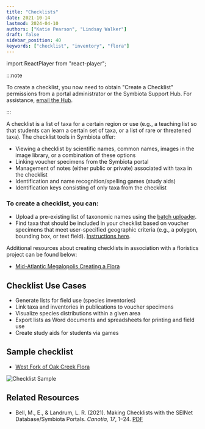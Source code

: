 ```yaml
---
title: "Checklists"
date: 2021-10-14
lastmod: 2024-04-10
authors: ["Katie Pearson", "Lindsay Walker"]
draft: false
sidebar_position: 40
keywords: ["checklist", "inventory", "flora"]
---
```


import ReactPlayer from "react-player";

:::note

To create a checklist, you now need to obtain "Create a Checklist" permissions from a portal administrator or the Symbiota Support Hub. For assistance, [email the Hub](mailto:help@symbiota.org).

:::

A checklist is a list of taxa for a certain region or use (e.g., a teaching list so that students can learn a certain set of taxa, or a list of rare or threatened taxa). The checklist tools in Symbiota offer:

- Viewing a checklist by scientific names, common names, images in the image library, or a combination of these options
- Linking voucher specimens from the Symbiota portal
- Management of notes (either public or private) associated with taxa in the checklist
- Identification and name recognition/spelling games (study aids)
- Identification keys consisting of only taxa from the checklist

<ReactPlayer
  playing={false}
  controls
  url="http://www.youtube.com/watch?v=YwBC-52j6Ps"
/>

### To create a checklist, you can:

- Upload a pre-existing list of taxonomic names using the [batch uploader](adding_taxa#batch-uploading-taxa-from-a-file).
- Find taxa that should be included in your checklist based on voucher specimens that meet user-specified geographic criteria (e.g., a polygon, bounding box, or text field). [Instructions here](adding_taxa#batch-adding-taxa-by-searching-the-portal).

Additional resources about creating checklists in association with a floristics project can be found below:

- [Mid-Atlantic Megalopolis Creating a Flora](https://www.mamdigitization.org/_files/ugd/6f7156_e81b7b8abc6746b9af680bad1d60911a.pdf)

## Checklist Use Cases

- Generate lists for field use (species inventories)
- Link taxa and inventories in publications to voucher specimens
- Visualize species distributions within a given area
- Export lists as Word documents and spreadsheets for printing and field use
- Create study aids for students via games

## Sample checklist

- [West Fork of Oak Creek Flora](https://swbiodiversity.org/seinet/checklists/checklist.php?clid=2&pid=1)

![Checklist Sample](/img/checklists_oakcreekexample.png)

## Related Resources

- Bell, M., E., & Landrum, L. R. (2021). Making Checklists with the SEINet Database/Symbiota Portals. _Canotia, 17_, 1–24. [PDF](https://canotia.org/volumes/vol17/1-Checklists.pdf)
